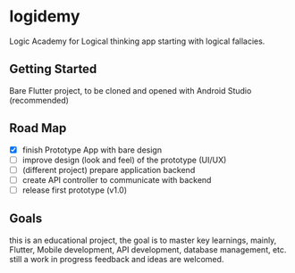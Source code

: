 # logidemy

Logic Academy for Logical thinking app starting with logical fallacies.

## Getting Started

Bare Flutter project, to be cloned and opened with Android Studio (recommended)

## Road Map

- [x] finish Prototype App with bare design
- [ ] improve design (look and feel) of the prototype (UI/UX)
- [ ] (different project) prepare application backend
- [ ] create API controller to communicate with backend
- [ ] release first prototype (v1.0)

## Goals

this is an educational project, the goal is to master key learnings, mainly, Flutter, Mobile development, API development, database management, etc.
still a work in progress
feedback and ideas are welcomed.